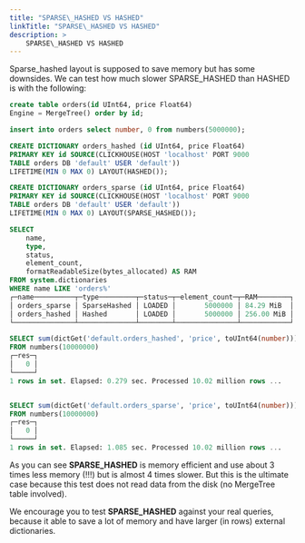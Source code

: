 ```yaml
---
title: "SPARSE\_HASHED VS HASHED"
linkTitle: "SPARSE\_HASHED VS HASHED"
description: >
    SPARSE\_HASHED VS HASHED
---
```


Sparse\_hashed layout is supposed to save memory but has some downsides. We can test how much slower SPARSE\_HASHED than HASHED is with the following:

```sql
create table orders(id UInt64, price Float64) 
Engine = MergeTree() order by id;

insert into orders select number, 0 from numbers(5000000);

CREATE DICTIONARY orders_hashed (id UInt64, price Float64)
PRIMARY KEY id SOURCE(CLICKHOUSE(HOST 'localhost' PORT 9000 
TABLE orders DB 'default' USER 'default')) 
LIFETIME(MIN 0 MAX 0) LAYOUT(HASHED());

CREATE DICTIONARY orders_sparse (id UInt64, price Float64)
PRIMARY KEY id SOURCE(CLICKHOUSE(HOST 'localhost' PORT 9000 
TABLE orders DB 'default' USER 'default')) 
LIFETIME(MIN 0 MAX 0) LAYOUT(SPARSE_HASHED());

SELECT
    name,
    type,
    status,
    element_count,
    formatReadableSize(bytes_allocated) AS RAM
FROM system.dictionaries
WHERE name LIKE 'orders%'
┌─name──────────┬─type─────────┬─status─┬─element_count─┬─RAM────────┐
│ orders_sparse │ SparseHashed │ LOADED │       5000000 │ 84.29 MiB  │
│ orders_hashed │ Hashed       │ LOADED │       5000000 │ 256.00 MiB │
└───────────────┴──────────────┴────────┴───────────────┴────────────┘

SELECT sum(dictGet('default.orders_hashed', 'price', toUInt64(number))) AS res
FROM numbers(10000000)
┌─res─┐
│   0 │
└─────┘
1 rows in set. Elapsed: 0.279 sec. Processed 10.02 million rows ...


SELECT sum(dictGet('default.orders_sparse', 'price', toUInt64(number))) AS res
FROM numbers(10000000)
┌─res─┐
│   0 │
└─────┘
1 rows in set. Elapsed: 1.085 sec. Processed 10.02 million rows ...
```

As you can see **SPARSE\_HASHED** is memory efficient and use about 3 times less memory \(!!!\) but is almost 4 times slower. But this is the ultimate case because this test does not read data from the disk \(no MergeTree table involved\).

We encourage you to test **SPARSE\_HASHED** against your real queries, because it able to save a lot of memory and have larger \(in rows\) external dictionaries.



